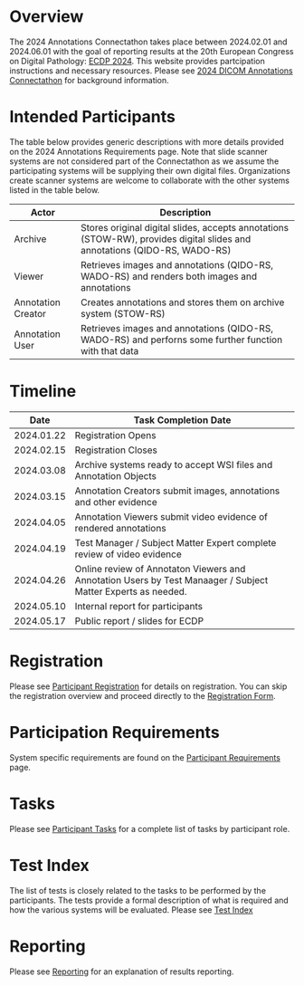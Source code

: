 # Overview

The 2024 Annotations Connectathon takes place between 2024.02.01 and 2024.06.01 with the goal of reporting results at the 20th European Congress on Digital Pathology:  [ECDP 2024](https://www.ecdp2024.org/).
This website provides partcipation instructions and necessary resources.
Please see [2024 DICOM Annotations Connectathon](https://docs.google.com/document/d/1Jn-hOjZyO0XBi-l0wUZnUiDJqR0ybeSSYfJ6NzNdlnU/edit?resourcekey=0-w6HYANwKRmI-r0f16ltQoA) for background information.

# Intended Participants
The table below provides generic descriptions with more details provided on the 2024 Annotations Requirements page.
Note that slide scanner systems are not considered part of the Connectathon as we assume the participating systems will be supplying their own digital files.
Organizations create scanner systems are welcome to collaborate with the other systems listed in the table below.

| Actor              | Description                                       |
|--------------------|---------------------------------------------------|
| Archive            | Stores original digital slides, accepts annotations (STOW-RW), provides digital slides and annotations (QIDO-RS, WADO-RS) |
| Viewer             | Retrieves images and annotations (QIDO-RS, WADO-RS) and renders both images and annotations |
| Annotation Creator | Creates annotations and stores them on archive system (STOW-RS)|
| Annotation User    | Retrieves images and annotations (QIDO-RS, WADO-RS) and perforns some further function with that data |

# Timeline

| Date       |  Task Completion Date                                                                                        |
|------------|--------------------------------------------------------------------------------------------------------------|
| 2024.01.22 | Registration Opens                                                                                           |
| 2024.02.15 | Registration Closes                                                                                          |
| 2024.03.08 | Archive systems ready to accept WSI files and Annotation Objects                                             |
| 2024.03.15 | Annotation Creators submit images, annotations and other evidence                                            |
| 2024.04.05 | Annotation Viewers submit video evidence of rendered annotations                                             |
| 2024.04.19 | Test Manager / Subject Matter Expert complete review of video evidence                                       |
| 2024.04.26 | Online review of Annotaton Viewers and Annotation Users by Test Manaager / Subject Matter Experts as needed. |
| 2024.05.10 | Internal report for participants                                                                             |
| 2024.05.17 | Public report / slides for ECDP                                                                              |

# Registration

Please see [Participant Registration](./registration_survey.md) for details on registration.
You can skip the registration overview and proceed directly to the [Registration Form](https://forms.gle/YaRapfJjgCDGbwMq5).

# Participation Requirements
System specific requirements are found on the [Participant Requirements](./requirements.md) page.

# Tasks

Please see [Participant Tasks](./tasks.md) for a complete list of tasks by participant role.

# Test Index

The list of tests is closely related to the tasks to be performed by the participants.
The tests provide a formal description of what is required and how the various systems will be evaluated. Please see [Test Index](test_index.md)

# Reporting

Please see [Reporting](./reporting.md) for an explanation of results reporting.
